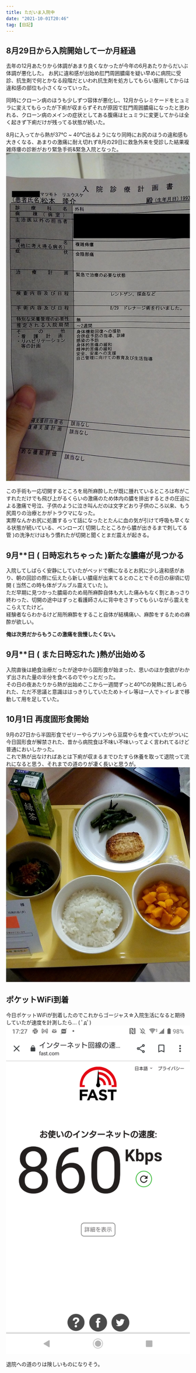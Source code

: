 ```yaml
---
title: ただいま入院中
date: "2021-10-01T20:46"
tag: [日記]
---
```


## 8月29日から入院開始して一か月経過

去年の12月あたりから体調があまり良くなかったが今年の6月あたりからだいぶ体調が悪化した。
お尻に違和感が出始め肛門周囲膿瘍を疑い早めに病院に受診、抗生剤で何とかなる段階だといわれ抗生剤を処方してもらい服用してからは違和感の部位も小さくなっていった。

同時にクローン病のほうも少しずつ容体が悪化し、12月からレミケードをヒュミラに変えてもらったが下痢が収まらずそれが原因で肛門周囲膿瘍になったと思われる、クローン病のメインの症状としてある腹痛はヒュミラに変更してからは全く起きず下痢だけが残ってる状態が続いた。

8月に入ってから熱が37℃ ~ 40℃出るようになり同時にお尻のほうの違和感も大きくなる、あまりの激痛に耐え切れず8月の29日に救急外来を受診した結果複雑痔瘻の診断がおり緊急手術&緊急入院となった。
![img](res/2021_10_01_kalte.jpg)


この手術も一応切開するところを局所麻酔したが既に腫れているところは布がこすれただけでも飛び上がるくらいの激痛のため体内の膿を排出するときの圧迫による激痛で号泣、子供のように泣き叫んだのは文字どおり子供のころ以来、もう尻周りの治療とかがトラウマになった。  
実際なんかお尻に処置するって話になったとたんに血の気が引けて呼吸も早くなる状態が続いている、ペンローズ( 切開したところから膿が出きるまで刺してる管 )の洗浄だけはもう慣れたが切開と聞くとまだ震えが起きる。

## 9月**日 ( 日時忘れちゃった )新たな膿瘍が見つかる

入院してしばらく安静にしていたがベッドで横になるとお尻に少し違和感があり、朝の回診の際に伝えたら新しい膿瘍が出来てるとのことでその日の昼頃に切開 ( 当然この時も体がブルブル震えていた )。  
ただ早期に見つかった膿瘍のため局所麻酔自体も大した痛みもなく割とあっさり終わった、切開の途中はずっと看護師さんに背中をさすってもらいながら震えをこらえてたけど。  
経験者ならわかるけど局所麻酔をすること自体が結構痛い、麻酔をするための麻酔が欲しい。

**俺は次男だからもうこの激痛を我慢したくない。**

## 9月**日 ( また日時忘れた )熱が出始める

入院直後は絶食治療だったが途中から固形食が始まった、思いのほか食欲がわかず出された量の半分を食べるのでやっとだった。  
その日の夜あたりから熱が出始めここから一週間ずっと40℃の発熱に苦しめられた、ただ不思議と意識ははっきりしていたためトイレ等は一人でトイレまで移動して用を足していた。

## 10月1日 再度固形食開始

9月の27日から半固形食でゼリーやらプリンやら豆腐やらを食べていたがついに今日固形食が解禁された、昔から病院食は不味い不味いってよく言われてるけど普通においしかった。  
これで熱が出なければあとは下痢が収まるまでひたすら休養を取って退院って流れになると思う、それまでの道のりが凄く長いと思うが。
![img](res/2021_10_01_food.jpg)


## ポケットWiFi到着

今日ポケットWiFiが到着したのでこれからゴージャス☆入院生活になると期待していたが速度を計測したら... ( ﾟдﾟ)
![img](res/2021_10_01_poket_wifi.jpg)

退院への道のりは険しいものになりそう。
